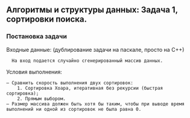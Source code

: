 
## Алгоритмы и структуры данных: Задача 1, сортировки поиска.

### Постановка задачи

Входные данные: (дублирование задачи на паскале, просто на С++)
```
  На вход подается случайно сгенерированный массив данных.
```

Условия выполнения:
```
– Сравнить скорость выполнения двух сортировок:
    1. Сортировка Хоара, итеративная без рекурсии (быстрая сортировка);
    2. Прямым выбором.
– Размер массива должен быть хотя бы таким, чтобы при выводе время выполнений ни одной из сортировок не была равна 0.
```
